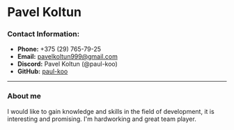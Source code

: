 # Pavel Koltun

### Contact Information:

- **Phone:** +375 (29) 765-79-25
- **Email:** pavelkoltun999@gmail.com
- **Discord:** Pavel Koltun (@paul-koo)
- **GitHub:** [paul-koo](https://github.com/paul-koo)

---

### About me

I would like to gain knowledge and skills in the field of development, it is interesting and promising.
I'm hardworking and great team player.

